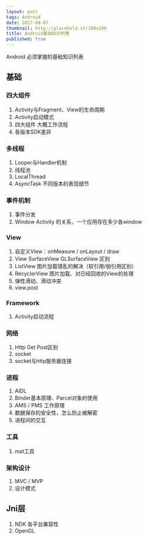 ```yaml
---
layout: post
tags: Android
date: 2017-08-07
thumbnail: http://placehold.it/100x100
title: Android基础知识列表
published: true
---
```


Android 必须掌握的基础知识列表

<!--more-->

## 基础
### 四大组件
1. Activity与Fragment、View的生命周期
2. Activity启动模式
3. 四大组件 大概工作流程
4. 各版本SDK差异

### 多线程
1. Looper与Handler机制
2. 线程池
3. LocalThread
4. AsyncTask 不同版本的表现细节

### 事件机制
1. 事件分发
2. Window Activity 的关系，一个应用存在多少各window

### View
1. 自定义View：onMeasure / onLayout / draw
2. View SurfaceView GLSurfaceView 区别
3. ListView 图片加载错乱的解决（软引用/弱引用区别）
4. RecyclerView 图片加载、对已经回收的View的处理
5. 弹性滑动、滑动冲突
6. view.post

### Framework
1. Activity启动流程


### 网络
1. Http Get Post区别
2. socket
3. socket与http服务器连接

### 进程
1. AIDL
2. Binder基本原理、Parcel对象的使用
3. AMS / PMS 工作原理
4. 数据保存的安全性，怎么防止被解密
5. 进程间的交互

### 工具
1. mat工具

### 架构设计
1. MVC / MVP
2. 设计模式

## Jni层

1. NDK 各平台兼容性
2. OpenGL